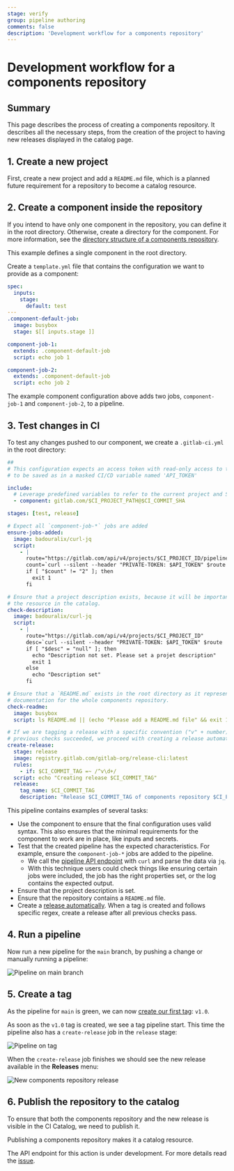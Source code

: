 ```yaml
---
stage: verify
group: pipeline authoring
comments: false
description: 'Development workflow for a components repository'
---
```


# Development workflow for a components repository

## Summary

This page describes the process of creating a components repository.
It describes all the necessary steps, from the creation of the project to having new releases displayed in the
catalog page.

## 1. Create a new project

First, create a new project and add a `README.md` file, which is a planned future
requirement for a repository to become a catalog resource.

## 2. Create a component inside the repository

If you intend to have only one component in the repository, you can define it in the root directory.
Otherwise, create a directory for the component.
For more information, see the [directory structure of a components repository](index.md#structure-of-a-components-repository).

This example defines a single component in the root directory.

Create a `template.yml` file that contains the configuration we want to provide as a component:

```yaml
spec:
  inputs:
    stage:
      default: test
---
.component-default-job:
  image: busybox
  stage: $[[ inputs.stage ]]

component-job-1:
  extends: .component-default-job
  script: echo job 1

component-job-2:
  extends: .component-default-job
  script: echo job 2
```

The example component configuration above adds two jobs, `component-job-1` and `component-job-2`, to a pipeline.

## 3. Test changes in CI

To test any changes pushed to our component, we create a `.gitlab-ci.yml` in the root directory:

```yaml
##
# This configuration expects an access token with read-only access to the API
# to be saved as in a masked CI/CD variable named 'API_TOKEN'

include:
  # Leverage predefined variables to refer to the current project and SHA
  - component: gitlab.com/$CI_PROJECT_PATH@$CI_COMMIT_SHA

stages: [test, release]

# Expect all `component-job-*` jobs are added
ensure-jobs-added:
  image: badouralix/curl-jq
  script:
    - |
      route="https://gitlab.com/api/v4/projects/$CI_PROJECT_ID/pipelines/$CI_PIPELINE_ID/jobs"
      count=`curl --silent --header "PRIVATE-TOKEN: $API_TOKEN" $route | jq 'map(select(.name | contains("component-job-"))) | length'`
      if [ "$count" != "2" ]; then
        exit 1
      fi

# Ensure that a project description exists, because it will be important to display
# the resource in the catalog.
check-description:
  image: badouralix/curl-jq
  script:
    - |
      route="https://gitlab.com/api/v4/projects/$CI_PROJECT_ID"
      desc=`curl --silent --header "PRIVATE-TOKEN: $API_TOKEN" $route | jq '.description'`
      if [ "$desc" = "null" ]; then
        echo "Description not set. Please set a projet description"
        exit 1
      else
        echo "Description set"
      fi

# Ensure that a `README.md` exists in the root directory as it represents the
# documentation for the whole components repository.
check-readme:
  image: busybox
  script: ls README.md || (echo "Please add a README.md file" && exit 1)

# If we are tagging a release with a specific convention ("v" + number) and all
# previous checks succeeded, we proceed with creating a release automatically.
create-release:
  stage: release
  image: registry.gitlab.com/gitlab-org/release-cli:latest
  rules:
    - if: $CI_COMMIT_TAG =~ /^v\d+/
  script: echo "Creating release $CI_COMMIT_TAG"
  release:
    tag_name: $CI_COMMIT_TAG
    description: "Release $CI_COMMIT_TAG of components repository $CI_PROJECT_PATH"
```

This pipeline contains examples of several tasks:

- Use the component to ensure that the final configuration uses valid syntax.
  This also ensures that the minimal requirements for the component to work are in place,
  like inputs and secrets.
- Test that the created pipeline has the expected characteristics.
  For example, ensure the `component-job-*` jobs are added to the pipeline.
  - We call the [pipeline API endpoint](../../../api/pipelines.md#get-a-single-pipeline) with `curl`
    and parse the data via `jq`.
  - With this technique users could check things like ensuring certain jobs were included,
    the job has the right properties set, or the log contains the expected output.
- Ensure that the project description is set.
- Ensure that the repository contains a `README.md` file.
- Create a [release automatically](../../../ci/yaml/index.md#release). When a tag is created and follows specific regex, create a release
  after all previous checks pass.

## 4. Run a pipeline

Now run a new pipeline for the `main` branch, by pushing a change or manually running a pipeline:

![Pipeline on main branch](img/pipeline_main.png)

## 5. Create a tag

As the pipeline for `main` is green, we can now [create our first tag](../../../user/project/repository/tags/index.md#create-a-tag): `v1.0`.

As soon as the `v1.0` tag is created, we see a tag pipeline start.
This time the pipeline also has a `create-release` job in the `release` stage:

![Pipeline on tag](img/pipeline_tag.png)

When the `create-release` job finishes we should see the new release available in the **Releases** menu:

![New components repository release](img/new_release.png)

## 6. Publish the repository to the catalog

To ensure that both the components repository and the new release is visible in the CI Catalog,
we need to publish it.

Publishing a components repository makes it a catalog resource.

The API endpoint for this action is under development.
For more details read the [issue](https://gitlab.com/gitlab-org/gitlab/-/issues/387065).
